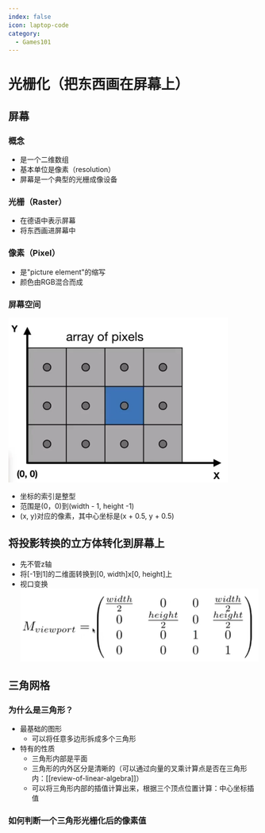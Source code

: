 ```yaml
---
index: false
icon: laptop-code
category:
  - Games101
---
```


# 光栅化（把东西画在屏幕上）

## 屏幕

### 概念

- 是一个二维数组
- 基本单位是像素（resolution）
- 屏幕是一个典型的光栅成像设备

### 光栅（Raster）

- 在德语中表示屏幕
- 将东西画进屏幕中

### 像素（Pixel）

- 是"picture element"的缩写
- 颜色由RGB混合而成

### 屏幕空间

![屏幕空间](./images/屏幕空间.png)

- 坐标的索引是整型
- 范围是(0，0)到(width - 1, height -1)
- (x, y)对应的像素，其中心坐标是(x + 0.5, y + 0.5)
## 将投影转换的立方体转化到屏幕上

- 先不管z轴
- 将\[-1到1\]的二维面转换到\[0, width\]x\[0, height\]上
- 视口变换
	![视口的转换矩阵](./images/视口的转换矩阵.png)

## 三角网格

### 为什么是三角形？

- 最基础的图形
	- 可以将任意多边形拆成多个三角形
- 特有的性质
	- 三角形内部是平面
	- 三角形的内外区分是清晰的（可以通过向量的叉乘计算点是否在三角形内：[[review-of-linear-algebra]]）
	- 可以将三角形内部的插值计算出来，根据三个顶点位置计算：中心坐标插值

### 如何判断一个三角形光栅化后的像素值


